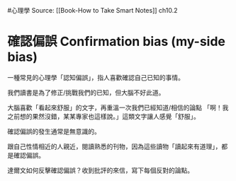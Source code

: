 #心理學 
Source: [[Book-How to Take Smart Notes]] ch10.2

# 確認偏誤 Confirmation bias (my-side bias)

一種常見的心理學「認知偏誤」，指人喜歡確認自己已知的事情。

我們讀書是為了修正/挑戰我們的已知，但大腦不好此道。

大腦喜歡「看起來舒服」的文字，再重溫一次我們已經知道/相信的論點
「啊！我之前想的果然沒錯，某某專家也這樣說。」這類文字讓人感覺「舒服」。

確認偏誤的發生通常是無意識的。

跟自己性情相近的人親近，閱讀熟悉的刊物，因為這些讀物「讀起來有道理」，都是確認偏誤。

達爾文如何反擊確認偏誤？收到批評的來信，寫下每個反對的論點。


